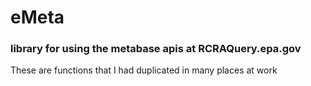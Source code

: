 # eMeta
### library for using the metabase apis at RCRAQuery.epa.gov
These are functions that I had duplicated in many places at work 